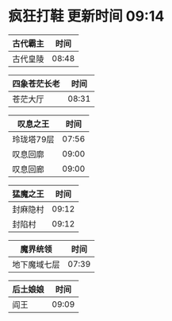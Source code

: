 # 疯狂打鞋 更新时间 09:14

| 古代霸主   | 时间    |
|--------|-------|
| 古代皇陵 | 08:48 |

| 四象苍茫长老   | 时间    |
|--------|-------|
| 苍茫大厅 | 08:31 |

| 叹息之王   | 时间    |
|--------|-------|
| 玲珑塔79层 | 07:56 |
| 叹息回廓 | 09:00 |
| 叹息回廊 | 09:00 |

| 猛魔之王   | 时间    |
|--------|-------|
| 封麻隐村 | 09:12 |
| 封陷村 | 09:12 |

| 魔界统领   | 时间    |
|--------|-------|
| 地下魔域七层 | 07:39 |

| 后土娘娘   | 时间    |
|--------|-------|
| 阎王 | 09:09 |